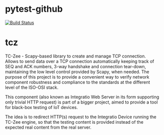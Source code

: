 # pytest-github

[![Build Status](https://img.shields.io/travis/jlaska/pytest-github.svg)](https://travis-ci.org/jlaska/pytest-github)

# tcz
TC-Zee - Scapy-based library to create and manage TCP connection. Allows to send data over a TCP connection automatically keeping track of SEQ and ACK numbers, 3-way handshake and connection tear-down, maintaining the low level control provided by Scapy, when needed. The purpose of this project is to provide a convenient way to verify network component robustness and compliance to the standards at the different level of the ISO-OSI stack.

This component (also known as Integratio Web Server in its form supporting only trivial HTTP request)
is part of a bigger project, aimed to provide a tool for black-box testing of IoT devices.

The idea is to redirect HTTP(s) request to the Integratio Device running the TC-Zee engine,
so that the testing content is provided instead of the expected real content from the real server.
